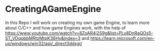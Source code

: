 # CreatingAGameEngine
In this Repo I will work on creating my own game Engine, to learn more about C/C++ and how game Engines work, with the help of https://www.youtube.com/watch?v=8ZsAR4j2S9g&list=PLv8DnRaQOs5-ST_VDqgbbMRtzMtpK36Hy&index=3 and https://learn.microsoft.com/en-us/windows/win32/api/_direct3ddxgi/
